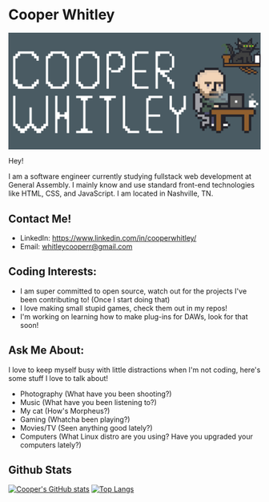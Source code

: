 # Cooper Whitley
<img src="./assets/github-header.png" alt="Pixel art header with text that reads 'Cooper Whitley' along with a sprite rendering of Cooper" style="display: block; margin-left: auto; margin-right: auto;">

Hey!

I am a software engineer currently studying fullstack web development at General Assembly. I mainly know and use standard front-end technologies like HTML, CSS, and JavaScript. I am located in Nashville, TN.

## Contact Me!

- LinkedIn: https://www.linkedin.com/in/cooperwhitley/
- Email: whitleycooperr@gmail.com

## Coding Interests:

- I am super committed to open source, watch out for the projects I've been contributing to! (Once I start doing that)
- I love making small stupid games, check them out in my repos!
- I'm working on learning how to make plug-ins for DAWs, look for that soon!

## Ask Me About:

I love to keep myself busy with little distractions when I'm not coding, here's some stuff I love to talk about!

- Photography (What have you been shooting?)
- Music (What have you been listening to?)
- My cat (How's Morpheus?)
- Gaming (Whatcha been playing?)
- Movies/TV (Seen anything good lately?)
- Computers (What Linux distro are you using? Have you upgraded your computers lately?)

## Github Stats
[![Cooper's GitHub stats](https://github-readme-stats.vercel.app/api?username=cooperwhitley&theme=vue-dark)](https://github.com/anuraghazra/github-readme-stats)
[![Top Langs](https://github-readme-stats.vercel.app/api/top-langs/?username=cooperwhitley&theme=vue-dark)](https://github.com/anuraghazra/github-readme-stats)